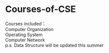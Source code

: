 # Courses-of-CSE 
Courses included：  
  Computer Organization  
  Operating System  
  Computer Network  
p.s. Data Structure will be updated this summer  
